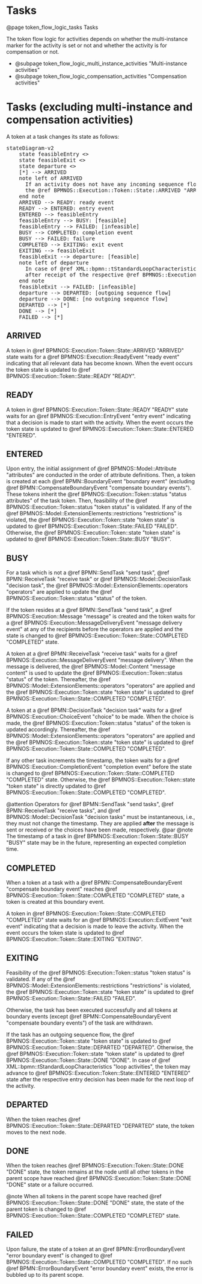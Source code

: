# Tasks
@page token_flow_logic_tasks Tasks

The token flow logic for activities depends on whether the multi-instance marker for the activity is set or not and whether the activity is for compensation or not. 

- @subpage token_flow_logic_multi_instance_activities "Multi-instance activities"
- @subpage token_flow_logic_compensation_activities "Compensation activities"

# Tasks (excluding multi-instance and compensation activities)

A token at a task changes its state as follows:

<pre class="mermaid">
stateDiagram-v2
    state feasibleEntry <<choice>>
    state feasibleExit <<choice>>
    state departure <<choice>>
    [*] --> ARRIVED
    note left of ARRIVED
      If an activity does not have any incoming sequence flows,
      the @ref BPMNOS::Execution::Token::State::ARRIVED "ARRIVED" state is skipped 
    end note
    ARRIVED --> READY: ready event
    READY --> ENTERED: entry event
    ENTERED --> feasibleEntry
    feasibleEntry --> BUSY: [feasible]
    feasibleEntry --> FAILED: [infeasible]
    BUSY --> COMPLETED: completion event
    BUSY --> FAILED: failure
    COMPLETED --> EXITING: exit event
    EXITING --> feasibleExit
    feasibleExit --> departure: [feasible]
    note left of departure
      In case of @ref XML::bpmn::tStandardLoopCharacteristics  "loop activities", the token may return to @ref BPMNOS::Execution::Token::State::ENTERED "ENTERED" state
      after receipt of the respective @ref BPMNOS::Execution::EntryEvent "entry event".
    end note
    feasibleExit --> FAILED: [infeasible]
    departure --> DEPARTED: [outgoing sequence flow]
    departure --> DONE: [no outgoing sequence flow]
    DEPARTED --> [*]
    DONE --> [*]
    FAILED --> [*]
</pre>


## ARRIVED

A token in  @ref BPMNOS::Execution::Token::State::ARRIVED "ARRIVED" state waits for a @ref BPMNOS::Execution::ReadyEvent "ready event" indicating that all relevant data has become known. When the event occurs the token state is updated to  @ref BPMNOS::Execution::Token::State::READY "READY".


## READY

A token in  @ref BPMNOS::Execution::Token::State::READY "READY" state waits for an @ref BPMNOS::Execution::EntryEvent "entry event" indicating that a decision is made to start with the activity. 
When the event occurs the token state is updated to  @ref BPMNOS::Execution::Token::State::ENTERED "ENTERED".

## ENTERED

Upon entry, the initial assignment of @ref BPMNOS::Model::Attribute "attributes" are conducted in the order of attribute definitions.
Then, a token is created at each @ref BPMN::BoundaryEvent "boundary event" (excluding @ref BPMN::CompensateBoundaryEvent "compensate boundary events").
These tokens inherit the @ref BPMNOS::Execution::Token::status "status attributes" of the task token.
Then, feasibility of the @ref BPMNOS::Execution::Token::status "token status" is validated.
If any of the @ref BPMNOS::Model::ExtensionElements::restrictions "restrictions" is violated, the @ref BPMNOS::Execution::Token::state "token state" is updated to @ref BPMNOS::Execution::Token::State::FAILED "FAILED".
Otherwise, the @ref BPMNOS::Execution::Token::state "token state" is updated to @ref BPMNOS::Execution::Token::State::BUSY "BUSY".




## BUSY


For a task which is not a @ref BPMN::SendTask  "send task", @ref BPMN::ReceiveTask  "receive task" or @ref BPMNOS::Model::DecisionTask "decision task",
 the @ref BPMNOS::Model::ExtensionElements::operators "operators" are applied to update the @ref BPMNOS::Execution::Token::status "status" of the token.
 
If the token resides at a @ref BPMN::SendTask "send task", a @ref BPMNOS::Execution::Message "message" is created and
the token waits for a @ref BPMNOS::Execution::MessageDeliveryEvent "message delivery event" at any of the recipients before the operators are applied and the state is changed to @ref BPMNOS::Execution::Token::State::COMPLETED "COMPLETED" state.

A token at a @ref BPMN::ReceiveTask  "receive task" waits for a @ref BPMNOS::Execution::MessageDeliveryEvent "message delivery". When the message is delivered, the @ref BPMNOS::Model::Content "message content" is used to update the @ref BPMNOS::Execution::Token::status "status" of the token. Thereafter, the @ref BPMNOS::Model::ExtensionElements::operators "operators" are applied and  the @ref BPMNOS::Execution::Token::state "token state" is updated to @ref BPMNOS::Execution::Token::State::COMPLETED "COMPLETED".

A token at a @ref BPMN::DecisionTask  "decision task" waits for a @ref BPMNOS::Execution::ChoiceEvent "choice" to be made. When the choice is made, the @ref BPMNOS::Execution::Token::status "status" of the token is updated accordingly. Thereafter, the @ref BPMNOS::Model::ExtensionElements::operators "operators" are applied and  the @ref BPMNOS::Execution::Token::state "token state" is updated to @ref BPMNOS::Execution::Token::State::COMPLETED "COMPLETED".

If any other task increments the timestamp, the token waits for a @ref BPMNOS::Execution::CompletionEvent "completion event" before the state is changed to @ref BPMNOS::Execution::Token::State::COMPLETED "COMPLETED" state.
Otherwise, the @ref BPMNOS::Execution::Token::state "token state" is directly updated to @ref BPMNOS::Execution::Token::State::COMPLETED "COMPLETED".

@attention Operators for @ref BPMN::SendTask "send tasks", @ref BPMN::ReceiveTask  "receive tasks", and  @ref BPMNOS::Model::DecisionTask "decision tasks" must be instantaneous, i.e., they must not change the timestamp. They are applied **after** the message is sent or received or the choices have been made, respectively.
@par
@note The timestamp of a task in @ref BPMNOS::Execution::Token::State::BUSY "BUSY" state may be in the future, representing an expected completion time.

## COMPLETED

When a token at a task with a @ref BPMN::CompensateBoundaryEvent "compensate boundary event" reaches  @ref BPMNOS::Execution::Token::State::COMPLETED "COMPLETED" state, a token is created at this boundary event.

A token in  @ref BPMNOS::Execution::Token::State::COMPLETED "COMPLETED" state waits for an @ref BPMNOS::Execution::ExitEvent "exit event" indicating that a decision is made to leave the activity. 
When the event occurs the token state is updated to  @ref BPMNOS::Execution::Token::State::EXITING "EXITING".



## EXITING
Feasibility of the @ref BPMNOS::Execution::Token::status "token status" is validated.
If any of the @ref BPMNOS::Model::ExtensionElements::restrictions "restrictions" is violated,  the @ref BPMNOS::Execution::Token::state "token state" is updated to @ref BPMNOS::Execution::Token::State::FAILED "FAILED".

Otherwise, the task has been executed successfully and all tokens at boundary events (except @ref BPMN::CompensateBoundaryEvent "compensate boundary events") of the task are withdrawn.

If the task has an outgoing sequence flow, the @ref BPMNOS::Execution::Token::state "token state" is updated to @ref BPMNOS::Execution::Token::State::DEPARTED "DEPARTED".
Otherwise, the @ref BPMNOS::Execution::Token::state "token state" is updated to @ref BPMNOS::Execution::Token::State::DONE "DONE".
In case of @ref XML::bpmn::tStandardLoopCharacteristics  "loop activities", the token may advance to @ref BPMNOS::Execution::Token::State::ENTERED "ENTERED" state after the respective entry decision has been made for the next loop of the activity.

## DEPARTED

When the token reaches @ref BPMNOS::Execution::Token::State::DEPARTED "DEPARTED" state, the token moves to the next node.

## DONE

When the token reaches @ref BPMNOS::Execution::Token::State::DONE "DONE" state, the token remains at the node until all other tokens in the parent scope have reached @ref BPMNOS::Execution::Token::State::DONE "DONE" state or a failure occurred.

@note When all tokens in the parent scope have reached @ref BPMNOS::Execution::Token::State::DONE "DONE" state, the state of the parent token is changed to @ref BPMNOS::Execution::Token::State::COMPLETED "COMPLETED" state.

## FAILED

Upon failure, the state of a token at an @ref BPMN::ErrorBoundaryEvent "error boundary event" is changed to @ref BPMNOS::Execution::Token::State::COMPLETED "COMPLETED". If no such @ref BPMN::ErrorBoundaryEvent "error boundary event" exists, the error is bubbled up to its parent scope.


